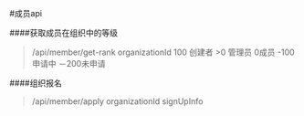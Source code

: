 #成员api

####获取成员在组织中的等级
>/api/member/get-rank
>organizationId
100 创建者
> &gt;0 管理员
0成员
-100申请中
－200未申请



####组织报名
>/api/member/apply
>organizationId
>signUpInfo